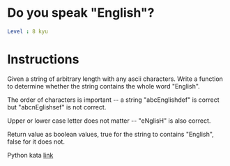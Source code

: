 # Do you speak "English"?

```yaml
Level : 8 kyu
```

# Instructions

Given a string of arbitrary length with any ascii characters. Write a function to determine whether the string contains the whole word "English".

The order of characters is important -- a string "abcEnglishdef" is correct but "abcnEglishsef" is not correct.

Upper or lower case letter does not matter -- "eNglisH" is also correct.

Return value as boolean values, true for the string to contains "English", false for it does not.

Python kata [link](https://www.codewars.com/kata/58dbdccee5ee8fa2f9000058/train/python)